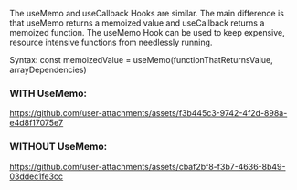 The useMemo and useCallback Hooks are similar. The main difference is that useMemo returns a memoized value and useCallback returns a memoized function. The useMemo Hook can be used to keep expensive, resource intensive functions from needlessly running.

Syntax: const memoizedValue = useMemo(functionThatReturnsValue, arrayDependencies)

### WITH UseMemo:
https://github.com/user-attachments/assets/f3b445c3-9742-4f2d-898a-e4d8f17075e7

### WITHOUT UseMemo:
https://github.com/user-attachments/assets/cbaf2bf8-f3b7-4636-8b49-03ddec1fe3cc

